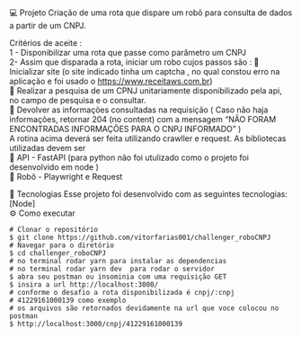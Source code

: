 :computer: Projeto
Criação de uma rota que dispare um robô para consulta de dados a partir de um CNPJ.

Critérios de aceite :
<br>
1 - Disponibilizar uma rota que passe como parâmetro um CNPJ
<br>
2- Assim que disparada a rota, iniciar um robo cujos passos são :
 Inicializar site (o site indicado tinha um captcha , no qual constou erro na aplicação e foi usado o https://www.receitaws.com.br)
<br>
 Realizar a pesquisa de um CPNJ unitariamente disponibilizado pela api, no campo de
pesquisa e o consultar.
<br>
 Devolver as informações consultadas na requisição ( Caso não haja informações,
retornar 204 (no content) com a mensagem “NÃO FORAM ENCONTRADAS
INFORMAÇÕES PARA O CNPJ INFORMADO” )
<br>
A rotina acima deverá ser feita utilizando crawller e request. As bibliotecas utilizadas devem
ser
<br>
 API - FastAPI (para python não foi utulizado como o projeto foi desenvolvido em node )
<br>
 Robô - Playwright e Request

:rocket: Tecnologias
Esse projeto foi desenvolvido com as seguintes tecnologias:
[Node]
<br>
:gear: Como executar
<br>

    # Clonar o repositório
    $ git clone https://github.com/vitorfarias001/challenger_roboCNPJ
    # Navegar para o diretório
    $ cd challenger_roboCNPJ
    # no terminal rodar yarn para instalar as dependencias 
    # no terminal rodar yarn dev  para rodar o servidor
    $ abra seu postman ou insominia com uma requisição GET
    $ insira a url http://localhost:3000/
    # conforme o desafio a rota disponibilizada é cnpj/:cnpj
    # 41229161000139 como exemplo
    # os arquivos são retornados devidamente na url que voce colocou no postman
    $ http://localhost:3000/cnpj/41229161000139 
